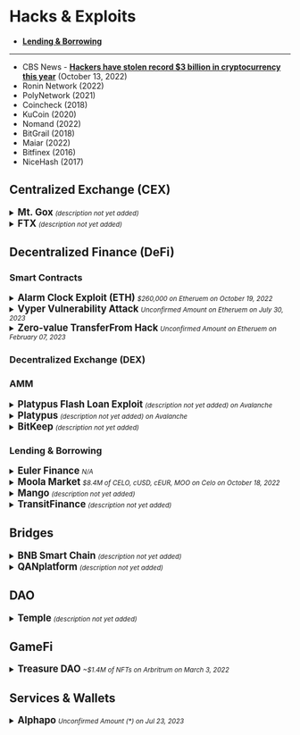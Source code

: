 # Hacks & Exploits

 - [**Lending & Borrowing**](#Lending-amp-Borrowing)
 
  ---

  * CBS News - [**Hackers have stolen record $3 billion in cryptocurrency this year**](https://www.cbsnews.com/news/cryptocurrency-theft-hacker-chainalysis-blockchain-crime/) (October 13, 2022)
  * Ronin Network (2022)
  * PolyNetwork (2021)
  * Coincheck (2018)
  * KuCoin (2020)
  * Nomand (2022)
  * BitGrail (2018)
  * Maiar (2022)
  * Bitfinex (2016)
  * NiceHash (2017)

## Centralized Exchange (CEX)

<details>
    
  <summary>
    <big><b>Mt. Gox</b></big>
    <small><i>(description not yet added)</i></small>
  </summary>

  * Unchained - [**Mt. Gox Creditors Can Now Select a Repayment Method for Lost Funds**](https://unchainedpodcast.com/mt-gox-creditors-can-now-select-a-repayment-method-for-lost-funds/) (October 10, 2022)
    
</details>

<details>
    
  <summary>
    <big><b>FTX</b></big>
    <small><i>(description not yet added)</i></small>
  </summary>

  * Unchained - [**FTX Drainer Moves $29.3M Through Ren Bitcoin Bridge**](https://unchainedpodcast.com/ftx-drainer-moves-29-3m-through-ren-bitcoin-bridge/) (November 21, 2022)
    
</details>
  

## Decentralized Finance (DeFi) 

### Smart Contracts
<details>
  <summary>
    <big><b>Alarm Clock Exploit (ETH)</b></big>
    <small><i>$260,000 on Etheruem on October 19, 2022</i></small>
  </summary>
 
  * Unchained - [**$260,000 Gas Fees Stolen in Ethereum Alarm Clock Exploit**](https://unchainedpodcast.com/260000-gas-fees-stolen-in-ethereum-alarm-clock-exploit/)
</details>

<details>
  <summary>
    <big><b>Vyper Vulnerability Attack</b></big>
    <small><i>Unconfirmed Amount on Etheruem on July 30, 2023</i></small>
  </summary>

  * Unchained - [**What Does the Curve Crisis Say About DeFi**](https://www.youtube.com/watch?v=L-PcKULfKVc) (Aug 4, 2023)
  * Empire (Blockworks) - [**Curve Hack Explained**](https://www.youtube.com/watch?v=yA1BtxLWZc8) (Aug 4, 2023)
  * Unchained - [**The Chopping Block: Who’s to Blame for the Curve Hack**](https://www.youtube.com/watch?v=_O3hOg93LBE) (Aug 3, 2023)
  * Bankless - [**Will DeFi Survive The Curve Meltdown**](https://www.youtube.com/watch?v=I1bVLQdUkMw) (Aug 2, 2023)
  * https://cryptoslate.com/curve-finance-offers-hacker-10-bounty-agrees-not-to-seek-legal-assistance-if-offer-is-taken-up/
  * https://thedefiant.io/defi-lenders-spooked-by-curve-exploit
  * https://cointelegraph.com/news/curve-crvusd-depegs-market-reacts-shock-events
  * https://cointelegraph.com/news/curve-aave-chan-founder-proposes-buying-2-m-crv-from-curve-founder
  * https://thedefiant.io/crypto-lenders-weigh-options-to-deal-with-crv-leverage
  * https://thedefiant.io/curve-founder-continues-to-offload-crv-in-otc-deals
  * https://decrypt.co/151336/curve-finance-chaos-is-110-million-gut-check-defi
  * https://decrypt.co/151273/defi-teams-issue-stark-warning-curve-finance-hacker
  * https://cryptoslate.com/curve-crv-token-jumps-6-after-exploiter-begins-to-return-part-of-stolen-funds/
  * https://cointelegraph.com/news/curve-finance-opens-bounty-after-exploiter-deadline-expires
  * https://cointelegraph.com/news/alchemix-reports-return-of-all-stolen-funds-from-curve-pools
  * https://cointelegraph.com/news/jpeg-d-confirms-return-of-eth-from-curve-hacker
  * https://cointelegraph.com/news/curve-vyper-exploit-whole-story-so-far
  * https://cointelegraph.com/news/curve-hack-mev-bot-behind-61m-heist-begins-returning-funds
  * https://cointelegraph.com/news/curve-emergency-dao-terminates-rewards-for-hack-related-pools
  * https://decrypt.co/151090/defi-blue-chip-tokens-hit-with-bearish-week-amid-curve-finance-hack
  * https://cointelegraph.com/news/vyper-vulnerability-exposes-defi-ecosystem-stress-tests
  * https://cointelegraph.com/news/vyper-copycat-exploit-on-bsc-bnb-smart-chain-curve
  * https://twitter.com/CurveFinance/status/1685693202722848768
  * https://twitter.com/Delphi_Digital/status/1686187959303708672
  * https://cryptoslate.com/tron-partners-with-turbulent-curve-finance-to-launch-stusdt-pool-amid-market-chaos/
  * https://cointelegraph.com/news/white-hat-returns-5-million-curve-finance-hack
  * https://cointelegraph.com/news/curve-finance-founder-100-million-debt-could-trigger-defi-implosion
  * https://cryptoslate.com/total-value-locked-across-defi-protocols-down-more-than-3b-since-curve-finance-attack/
  * https://cointelegraph.com/news/curve-founder-michael-egorov-crv-loan-counterparties
  * https://cointelegraph.com/news/curve-liquidation-risk-poses-systemic-threat-to-defi-even-as-founder-scurries-to-repay-loans
  * https://cointelegraph.com/news/ethereum-million-dollar-mev-block-reward-amid-curve-finance-exploit
</details>

<details>
  <summary>
    <big><b>Zero-value TransferFrom Hack</b></big>
    <small><i>Unconfirmed Amount on Etheruem on February 07, 2023</i></small>
  </summary>

  * https://cointelegraph.com/news/scammers-are-targeting-crypto-users-with-new-zero-value-transferfrom-trick
  * https://cointelegraph.com/news/zero-transfer-scammer-steals-20-million-usdt
</details>



### Decentralized Exchange (DEX)
### AMM

<details>
  <summary>
    <big><b>Platypus Flash Loan Exploit</b></big>
    <small><i>(description not yet added) on Avalanche</i></small>
  </summary>

  * Rekt - [**Platypus Finance - REKT 2**](https://rekt.news/platypus-rekt2/)  (October 13, 2023)
  * CoinTelegraph - [**Platypus DeFi loses $2.2M in another flash loan exploit**](https://cointelegraph.com/news/platypus-flash-loan-exploit-defi)  (Oct 12, 2023)
  * Platypus (Twitter @Platypusdefi) - [**Community Announcement**](https://twitter.com/Platypusdefi/status/1712513974124818589/)  (Oct 12, 2023)
  * Blockworks - [**DeFi protocol Platypus suffers second flash loan attack in 9 months**](https://blockworks.co/news/platypus-suffers-flash-loan-attack)
</details>

<details>
  <summary>
    <big><b>Platypus</b></big>
    <small><i>(description not yet added) on Avalanche</i></small>
  </summary>

  * CoinTelegraph - [**French Police Arrest 2 People in Connection to Platypus Attack**](https://cointelegraph.com/news/french-police-arrest-2-people-in-connection-to-platypus-attack)
</details>

<details>
  <summary>
    <big><b>BitKeep</b></big>
    <small><i>(description not yet added)</i></small>
  </summary>

  * Decrypt - [**BitKeep Hacker Moves $1M in Binance Coin Through Tornado Cash**](https://decrypt.co/112305/bitkeep-hacker-moves-1m-binance-coin-through-tornado-cash) (October 18, 2022)
</details>

### Lending & Borrowing

 

<details>
    
  <summary>
    <big><b>Euler Finance</b></big>
    <small><i>N/A</i></small>
  </summary>

  * Chainalysis - [**$197 Million Stolen: Euler Finance Flash Loan Attack Explained (UPDATED 4/6/23)**](https://www.chainalysis.com/blog/euler-finance-flash-loan-attack/)
  * Decrypt - [**Euler Finance Exploiter Returns All ‘Recoverable Funds’ From $200M Hack**](https://decrypt.co/125373/euler-finance-exploiter-returns-recoverable-funds-200m-hack)

</details>


<details>
    
  <summary>
    <big><b>Moola Market</b></big>
    <small><i>$8.4M of CELO, cUSD, cEUR, MOO on Celo on October 18, 2022</i></small>
  </summary>

  * Unchained - [**Hacker Steals $8.4M from DeFi Protocol Moola Market**](https://unchainedpodcast.com/hacker-steals-8-4m-from-defi-protocol-moola-market/)

</details>

<details>
    
  <summary>
    <big><b>Mango</b></big>
    <small><i>(description not yet added)</i></small>
  </summary>

  * CoinDesk - [**DeFi Exchange Mango Markets Will Soon Start Refunding Users for $114M Exploit**](https://www.coindesk.com/business/2022/10/20/mango-markets-will-start-returning-stolen-funds-from-114-exploit/) (October 20, 2022)
  * The Block - [**Mango Markets attacker puts forward proposal that would pay them $70 million bounty**](https://www.theblock.co/post/176468/mango-markets-attacker-puts-forward-proposal-that-would-pay-them-70-million-bounty) (October 12, 2022)
  * Fortune - [**Decentralized Solana-based trading platform Mango reportedly hit by $100 million exploit**](https://fortune.com/crypto/2022/10/11/mango-markets-trading-platform-on-solana-seemingly-hit-by-exploit/) (October 12, 2022)
    
</details>

<details>
    
  <summary>
    <big><b>TransitFinance</b></big>
    <small><i>(description not yet added)</i></small>
  </summary>

  * The Defiant - [**Hacker Pockets $677,000 and Free Pass to Settle TransitFinance Exploit**](https://thedefiant.io/hacker-pockets-677000-and-free-pass-to-settle-transitfinance-exploit) (October 11, 2022)
    
</details>

## Bridges

<details>
    
  <summary>
    <big><b>BNB Smart Chain</b></big>
    <small><i>(description not yet added)</i></small>
  </summary>

  * Unchained - [**BNB Smart Chain Plans Hard Fork In Response to $100M Exploit**](https://unchainedpodcast.com/bnb-smart-chain-plans-hard-fork-in-response-to-100m-exploit/) (October 12, 2022)
  * REKT - [**BNB Bridge**](https://rekt.news/bnb-bridge-rekt/) (October 7, 2022)

    
</details>


<details>
    
  <summary>
    <big><b>QANplatform</b></big>
    <small><i>(description not yet added)</i></small>
  </summary>

  * Decrypt - [**'Quantum-Resistant' Blockchain QANplatform Suffers Bridge Hack for Over $1 Million**](https://decrypt.co/111633/quantum-resistant-blockchain-qanplatform-suffers-bridge-hack-1-million) (October 11, 2022)
    
</details>

## DAO

<details>
    
  <summary>
    <big><b>Temple</b></big>
    <small><i>(description not yet added)</i></small>
  </summary>

  * CoinDesk - [**DeFi Protocol Temple DAO Struck by $2.3M Exploit**](https://www.coindesk.com/business/2022/10/11/defi-protocol-temple-dao-struck-by-23m-exploit/) (October 11, 2022)
  * Cryptoslate - [**Temple DAO hacked for over $2.3M**](https://cryptoslate.com/temple-dao-hacked-for-over-2-3m/) (October 11, 2022)

    
</details>

## GameFi

<details>
    
  <summary>
    <big><b>Treasure DAO</b></big>
    <small><i>~$1.4M of NFTs on Arbritrum on March 3, 2022</i></small>
  </summary>

  * REKT - [**Treasure DAO - REKT**](https://rekt.news/treasure-dao-rekt/) (March 03, 2022)
    
</details>

## Services & Wallets

<details>
    
  <summary>
    <big><b>Alphapo</b></big>
    <small><i>Unconfirmed Amount (*) on Jul 23, 2023</i></small>
  </summary>

  * https://twitter.com/zachxbt/status/1682941291825627137?s=20
  * https://decrypt.co/150282/north-korean-hacker-cell-lazarus-allegedly-behind-60m-alphapo-hack
  * https://cointelegraph.com/news/alphapo-payment-provider-hack-estimated-over-60m-on-chain-sleuth
  * https://www.theblock.co/post/241266/alphapos-hack-now-estimated-at-60-million-zachxbt
  * https://www.bleepingcomputer.com/news/security/lazarus-hackers-linked-to-60-million-alphapo-cryptocurrency-heist/
    
</details>
